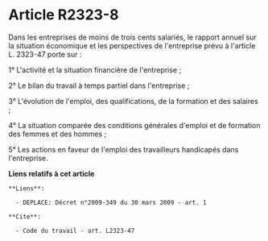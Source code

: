 # Article R2323-8

Dans les entreprises de moins de trois cents salariés, le rapport annuel sur la situation économique et les perspectives de
l'entreprise prévu à l'article L. 2323-47 porte sur : 

1° L'activité et la situation financière de l'entreprise ; 

2° Le bilan du travail à temps partiel dans l'entreprise ; 

3° L'évolution de l'emploi, des qualifications, de la formation et des salaires ; 

4° La situation comparée des conditions générales d'emploi et de formation des femmes et des hommes ; 

5° Les actions en faveur de l'emploi des travailleurs handicapés dans l'entreprise.

**Liens relatifs à cet article**

	**Liens**:

	  - DEPLACE: Décret n°2009-349 du 30 mars 2009 - art. 1

	**Cite**:

	  - Code du travail - art. L2323-47
